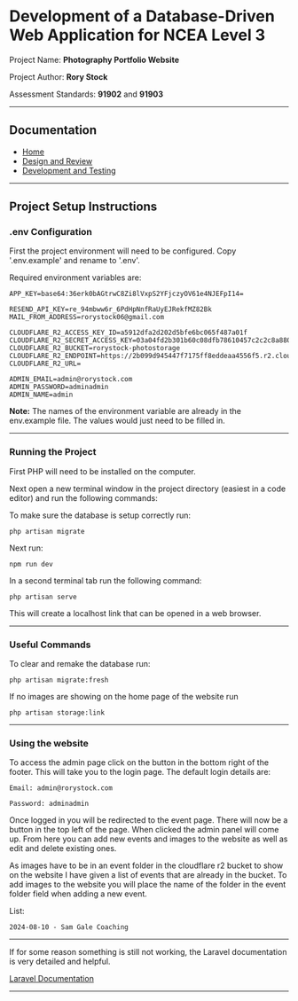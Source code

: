 # Development of a Database-Driven Web Application for NCEA Level 3

Project Name: **Photography Portfolio Website**

Project Author: **Rory Stock**

Assessment Standards: **91902** and **91903**


-------------------------------------------------

## Documentation

- [Home](../README.md)
- [Design and Review](Design.md)
- [Development and Testing](Development.md)

-------------------------------------------------

## Project Setup Instructions

### .env Configuration

First the project environment will need to be configured. Copy '.env.example' and rename to '.env'.

Required environment variables are:

    APP_KEY=base64:36erk0bAGtrwC8Zi8lVxpS2YFjczyOV61e4NJEFpI14=

    RESEND_API_KEY=re_94mbww6r_6PdHpNnfRaUyEJRekfMZ82Bk
    MAIL_FROM_ADDRESS=rorystock06@gmail.com

    CLOUDFLARE_R2_ACCESS_KEY_ID=a5912dfa2d202d5bfe6bc065f487a01f
    CLOUDFLARE_R2_SECRET_ACCESS_KEY=03a04fd2b301b60c08dfb78610457c2c2c8a880686738d03b3fbaaad1e4df9b9
    CLOUDFLARE_R2_BUCKET=rorystock-photostorage
    CLOUDFLARE_R2_ENDPOINT=https://2b099d945447f7175ff8eddeaa4556f5.r2.cloudflarestorage.com
    CLOUDFLARE_R2_URL=

    ADMIN_EMAIL=admin@rorystock.com
    ADMIN_PASSWORD=adminadmin
    ADMIN_NAME=admin

<strong>Note:</strong> The names of the environment variable are already in the env.example file. The values would just need to be filled in.

---

### Running the Project

First PHP will need to be installed on the computer.

Next open a new terminal window in the project directory (easiest in a code editor) and run the following commands:

To make sure the database is setup correctly run:

    php artisan migrate

Next run:

    npm run dev

In a second terminal tab run the following command:

    php artisan serve

This will create a localhost link that can be opened in a web browser.

---

### Useful Commands

To clear and remake the database run:

    php artisan migrate:fresh

If no images are showing on the home page of the website run
    
    php artisan storage:link

---

### Using the website

To access the admin page click on the button in the bottom right of the footer. This will take you to the login page. The default login details are:

    Email: admin@rorystock.com

    Password: adminadmin

Once logged in you will be redirected to the event page. There will now be a button in the top left of the page. When clicked the admin panel will come up. From here you can add new events and images to the website as well as edit and delete existing ones.

As images have to be in an event folder in the cloudflare r2 bucket to show on the website I have given a list of events that are already in the bucket. To add images to the website you will place the name of the folder in the event folder field when adding a new event.

List:
    
    2024-08-10 - Sam Gale Coaching
    

---

If for some reason something is still not working, the Laravel documentation is very detailed and helpful.

[Laravel Documentation](https://laravel.com/docs/11.x)

---
